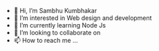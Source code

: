 - 👋 Hi, I’m Sambhu Kumbhakar
- 👀 I’m interested in Web design and development
- 🌱 I’m currently learning Node Js
- 💞️ I’m looking to collaborate on 
- 📫 How to reach me ...

<!---
sambhu8967/sambhu8967 is a ✨ special ✨ repository because its `README.md` (this file) appears on your GitHub profile.
You can click the Preview link to take a look at your changes.
--->
